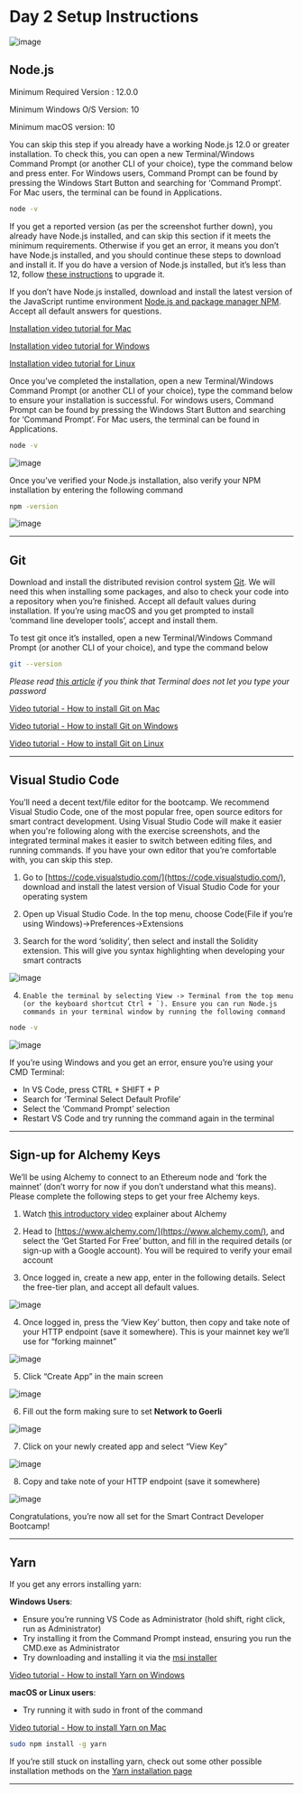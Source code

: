 # Day 2 Setup Instructions

![image](https://user-images.githubusercontent.com/11134288/200822829-c18ad8b7-34d6-4169-8023-5940209c8b1b.png)

## Node.js

Minimum Required Version : 12.0.0

Minimum Windows O/S Version: 10

Minimum macOS version: 10

You can skip this step if you already have a working Node.js 12.0 or greater installation. To check this, you can open a new Terminal/Windows Command Prompt (or another CLI of your choice), type the command below and press enter. For Windows users, Command Prompt can be found by pressing the Windows Start Button and searching for ‘Command Prompt’. For Mac users, the terminal can be found in Applications.

```sh
node -v
```

If you get a reported version (as per the screenshot further down), you already have Node.js installed, and can skip this section if it meets the minimum requirements. Otherwise if you get an error, it means you don’t have Node.js installed, and you should continue these steps to download and install it. If you do have a version of Node.js installed, but it’s less than 12, follow [these instructions](https://hardhat.org/tutorial/setting-up-the-environment.html#upgrading-your-node-js-installation) to upgrade it.

If you don’t have Node.js installed, download and install the latest version of the JavaScript runtime environment [Node.js and package manager NPM](https://nodejs.org/en/download/). Accept all default answers for questions.

[Installation video tutorial for Mac](https://www.youtube.com/watch?v=TQks1p7xjdI)

[Installation video tutorial for Windows](https://www.youtube.com/watch?v=GjfYHwlFI-c)

[Installation video tutorial for Linux](https://www.youtube.com/watch?v=K6QiSKy2zoM)

Once you’ve completed the installation, open a new Terminal/Windows Command Prompt (or another CLI of your choice), type the command below to ensure your installation is successful. For windows users, Command Prompt can be found by pressing the Windows Start Button and searching for ‘Command Prompt’. For Mac users, the terminal can be found in Applications.

```sh
node -v
```

![image](https://user-images.githubusercontent.com/11134288/200823181-a0d1cd8f-4605-4fb9-a88c-e875e3245e20.png)

Once you’ve verified your Node.js installation, also verify your NPM installation by entering the following command

```sh
npm -version
```

![image](https://user-images.githubusercontent.com/11134288/200823508-3a1f0062-c4a7-4c11-971e-051f19b81013.png)

---

## Git

Download and install the distributed revision control system [Git](https://git-scm.com/downloads). We will need this when installing some packages, and also to check your code into a repository when you’re finished. Accept all default values during installation. If you’re using macOS and you get prompted to install ‘command line developer tools’, accept and install them.

To test git once it’s installed, open a new Terminal/Windows Command Prompt (or another CLI of your choice), and type the command below

```sh
git --version
```

_Please read [this article](https://osxdaily.com/2015/02/04/terminal-wont-show-password-when-typed/) if you think that Terminal does not let you type your password_

[Video tutorial - How to install Git on Mac](https://www.youtube.com/watch?v=UTon_5ouqTM)

[Video tutorial - How to install Git on Windows](https://www.youtube.com/watch?v=qCKDABVedFU)

[Video tutorial - How to install Git on Linux](https://www.youtube.com/watch?v=ISPwJBE_F2g)

---

## Visual Studio Code

You’ll need a decent text/file editor for the bootcamp. We recommend Visual Studio Code, one of the most popular free, open source editors for smart contract development. Using Visual Studio Code will make it easier when you're following along with the exercise screenshots, and the integrated terminal makes it easier to switch between editing files, and running commands. If you have your own editor that you’re comfortable with, you can skip this step.

1. Go to [https://code.visualstudio.com/](https://code.visualstudio.com/), download and install the latest version of Visual Studio Code for your operating system

2. Open up Visual Studio Code. In the top menu, choose Code(File if you’re using Windows)->Preferences->Extensions

3. Search for the word ‘solidity’, then select and install the Solidity extension. This will give you syntax highlighting when developing your smart contracts

![image](https://user-images.githubusercontent.com/11134288/200823991-1af61895-62c9-437a-8f53-318081ca5551.png)

4.     Enable the terminal by selecting View -> Terminal from the top menu (or the keyboard shortcut Ctrl + `). Ensure you can run Node.js commands in your terminal window by running the following command

```sh
node -v
```

![image](https://user-images.githubusercontent.com/11134288/200824131-3eabc16e-d60e-463c-b883-0ffe2536a885.png)

If you’re using Windows and you get an error, ensure you’re using your CMD Terminal:
- In VS Code, press CTRL + SHIFT + P
- Search for ‘Terminal Select Default Profile’
- Select the ‘Command Prompt’ selection
- Restart VS Code and try running the command again in the terminal

---

## Sign-up for Alchemy Keys

We’ll be using Alchemy to connect to an Ethereum node and ‘fork the mainnet’ (don’t worry for now if you don’t understand what this means). Please complete the following steps to get your free Alchemy keys. 

1. Watch [this introductory video](https://www.youtube.com/watch?v=b0fBo9n2Qdk&t=674s) explainer about Alchemy

2. Head to [https://www.alchemy.com/](https://www.alchemy.com/), and select the ‘Get Started For Free’ button, and fill in the required details (or sign-up with a Google account). You will be required to verify your email account

3. Once logged in, create a new app, enter in the following details. Select the free-tier plan, and accept all default values.

![image](https://user-images.githubusercontent.com/11134288/200826421-137dbb94-6a6f-4178-85b0-b8befdd43c1a.png)

4. Once logged in, press the ‘View Key’ button, then copy and take note of your HTTP endpoint (save it somewhere). This is your mainnet key we’ll use for “forking mainnet” 

![image](https://user-images.githubusercontent.com/11134288/200826451-75387b96-fd5e-4282-a537-cc77b1c36fa4.png)

5. Click “Create App” in the main screen

![image](https://user-images.githubusercontent.com/11134288/200826472-652e31d5-dc51-48d3-bcbe-6adf208a63e0.png)

6. Fill out the form making sure to set **Network to Goerli**

![image](https://user-images.githubusercontent.com/11134288/200826510-8be09e2c-edf3-4abb-a763-eab01eddcc11.png)

7. Click on your newly created app and select “View Key”

![image](https://user-images.githubusercontent.com/11134288/200826579-3c0ba431-e79d-4986-a5a2-b2cd72b57338.png)

8. Copy and take note of your HTTP endpoint (save it somewhere)

![image](https://user-images.githubusercontent.com/11134288/200826614-ea5f5999-ca62-4aeb-972e-573d515b9944.png)

Congratulations, you’re now all set for the Smart Contract Developer Bootcamp!

---

## Yarn

If you get any errors installing yarn:

**Windows Users**:
- Ensure you’re running VS Code as Administrator (hold shift, right click, run as Administrator)
- Try installing it from the Command Prompt instead, ensuring you run the CMD.exe as Administrator
- Try downloading and installing it via the [msi installer](https://www.google.com/url?q=https://classic.yarnpkg.com/latest.msi&sa=D&source=editors&ust=1667999224433832&usg=AOvVaw3snpbbeOQr4gOjlitqatCr)

[Video tutorial - How to install Yarn on Windows](https://www.google.com/url?q=https://www.youtube.com/watch?v%3DHyJ89KCB7x8&sa=D&source=editors&ust=1667999224434299&usg=AOvVaw3nWiTPEgjwLrUZjM8IzQ1J)

**macOS or Linux users**:

- Try running it with sudo in front of the command

[Video tutorial - How to install Yarn on Mac](https://www.google.com/url?q=https://www.youtube.com/watch?v%3DPM5X23upvNg&sa=D&source=editors&ust=1667999224434844&usg=AOvVaw2kua-Aj_5q4b6G6LEOhcvW)

```sh
sudo npm install -g yarn
```

If you’re still stuck on installing yarn, check out some other possible installation methods on the [Yarn installation page](https://www.google.com/url?q=https://classic.yarnpkg.com/en/docs/install/&sa=D&source=editors&ust=1667999224435394&usg=AOvVaw3DN5YznH4fuijTwvZxFZ89)

---
